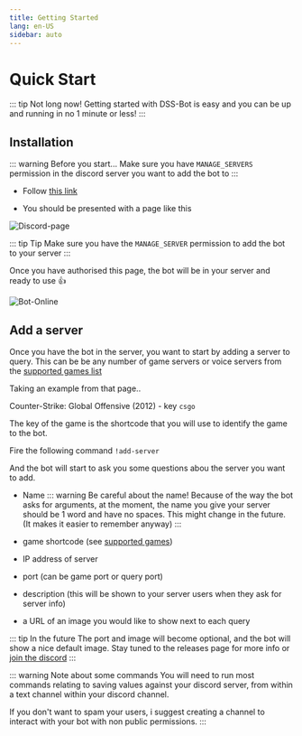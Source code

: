 ```yaml
---
title: Getting Started
lang: en-US
sidebar: auto
---
```


# Quick Start

::: tip Not long now!
Getting started with DSS-Bot is easy and you can be up
and running in no 1 minute or less!
:::

## Installation

::: warning Before you start...
Make sure you have `MANAGE_SERVERS` permission in the discord server
you want to add the bot to
:::

- Follow [this link](https://discordapp.com/oauth2/authorize?client_id=720731226977075281&scope=bot&permissions=8)

- You should be presented with a page like this 

![Discord-page](/images/guide/installondiscord.png)

::: tip Tip
Make sure you have the `MANAGE_SERVER` permission to add the bot to your server
:::

Once you have authorised this page, the bot will be 
in your server and ready to use :thumbsup:

![Bot-Online](/images/guide/botonline.png)

## Add a server

Once you have the bot in the server, you want to start by adding
a server to query. This can be be any number of game servers or voice
servers from the [supported games list](/supported/)

Taking an example from that page..

Counter-Strike: Global Offensive (2012) - key `csgo	`

The key of the game is the shortcode that you will use to 
identify the game to the bot.

Fire the following command
`!add-server`

And the bot will start to ask you some questions abou the server you want to add.

- Name
::: warning Be careful about the name!
Because of the way the bot asks for arguments, at the moment,
the name you give your server should be 1 word and have no spaces.
This might change in the future. (It makes it easier to remember anyway)
:::

- game shortcode (see [supported games](/supported/))
- IP address of server
- port (can be game port or query port)
- description (this will be shown to your server users when they ask for server info)
- a URL of an image you would like to show next to each query

::: tip In the future
The port and image will become optional, and the bot will show
a nice default image. Stay tuned to the releases page for more info
or [join the discord](https://discord.gg/J3ufCA2)
:::

::: warning Note about some commands
You will need to run most commands relating to saving values against 
your discord server, from within a text channel within your discord channel. 

If you don't want to spam your users, i suggest creating a channel to interact with your bot with non public permissions.
:::